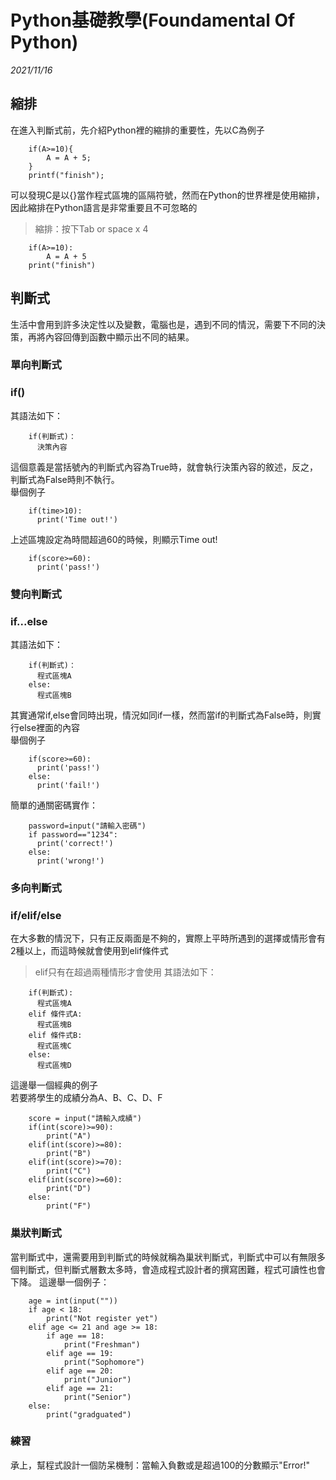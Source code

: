 # Python基礎教學(Foundamental Of Python)

_2021/11/16_
## 縮排
在進入判斷式前，先介紹Python裡的縮排的重要性，先以C為例子
```C=
    if(A>=10){
        A = A + 5;
    }
    printf("finish");
```
可以發現C是以{}當作程式區塊的區隔符號，然而在Python的世界裡是使用縮排，因此縮排在Python語言是非常重要且不可忽略的
 > 縮排：按下Tab or space x 4
```Python=
    if(A>=10):
        A = A + 5
    print("finish")
```
## 判斷式
生活中會用到許多決定性以及變數，電腦也是，遇到不同的情況，需要下不同的決策，再將內容回傳到函數中顯示出不同的結果。
### 單向判斷式
### if()
其語法如下：
```python=
    if(判斷式)：
      決策內容
```
這個意義是當括號內的判斷式內容為True時，就會執行決策內容的敘述，反之，判斷式為False時則不執行。  
舉個例子
```python=
    if(time>10):
      print('Time out!')
```
上述區塊設定為時間超過60的時候，則顯示Time out!
```python=
    if(score>=60):
      print('pass!')
```
### 雙向判斷式
### if...else
其語法如下：
```python=
    if(判斷式)：
      程式區塊A
    else:
      程式區塊B
```
其實通常if,else會同時出現，情況如同if一樣，然而當if的判斷式為False時，則實行else裡面的內容  
舉個例子
```python=
    if(score>=60):
      print('pass!')
    else:
      print('fail!')
```
簡單的通關密碼實作：
```python=
    password=input("請輸入密碼")
    if password=="1234":
      print('correct!')
    else:
      print('wrong!')
```
### 多向判斷式
### if/elif/else
在大多數的情況下，只有正反兩面是不夠的，實際上平時所遇到的選擇或情形會有2種以上，而這時候就會使用到elif條件式
 > elif只有在超過兩種情形才會使用
其語法如下：
```python=
    if(判斷式):
      程式區塊A
    elif 條件式A:
      程式區塊B
    elif 條件式B:
      程式區塊C
    else:
      程式區塊D
```
這邊舉一個經典的例子  
若要將學生的成績分為A、B、C、D、F
```python=
    score = input("請輸入成績")
    if(int(score)>=90):
        print("A")
    elif(int(score)>=80):
        print("B")
    elif(int(score)>=70):
        print("C")
    elif(int(score)>=60):
        print("D")    
    else:
        print("F")
```
### 巢狀判斷式
當判斷式中，還需要用到判斷式的時候就稱為巢狀判斷式，判斷式中可以有無限多個判斷式，但判斷式層數太多時，會造成程式設計者的撰寫困難，程式可讀性也會下降。
這邊舉一個例子：
```python=
    age = int(input(""))
    if age < 18:
        print("Not register yet")
    elif age <= 21 and age >= 18:
        if age == 18:
            print("Freshman")
        elif age == 19:
            print("Sophomore")
        elif age == 20:
            print("Junior")
        elif age == 21:
            print("Senior")
    else:
        print("gradguated")
```
### 練習
承上，幫程式設計一個防呆機制：當輸入負數或是超過100的分數顯示"Error!"
